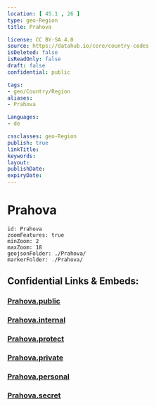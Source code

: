 ```yaml
---
location: [ 45.1 , 26 ] 
type: geo-Region
title: Prahova

license: CC BY-SA 4.0
source: https://datahub.io/core/country-codes
isDeleted: false
isReadOnly: false
draft: false
confidential: public

tags:
- geo/Country/Region
aliases:
- Prahova

Languages:
- de

cssclasses: geo-Region
publish: true
linkTitle: 
keywords: 
layout: 
publishDate: 
expiryDate: 
---
```


# Prahova

```leaflet
id: Prahova
zoomFeatures: true 
minZoom: 2 
maxZoom: 18
geojsonFolder: ./Prahova/
markerFolder: ./Prahova/
```


## Confidential Links & Embeds: 

### [Prahova.public](/_public/\Earth\Continent\Europe\Europe~East\Romania\Regions~Romania\Romania~Sud-MunteniaPrahova.public.md) 

### [Prahova.internal](/_internal/\Earth\Continent\Europe\Europe~East\Romania\Regions~Romania\Romania~Sud-MunteniaPrahova.internal.md) 

### [Prahova.protect](/_protect/\Earth\Continent\Europe\Europe~East\Romania\Regions~Romania\Romania~Sud-MunteniaPrahova.protect.md) 

### [Prahova.private](/_private/\Earth\Continent\Europe\Europe~East\Romania\Regions~Romania\Romania~Sud-MunteniaPrahova.private.md) 

### [Prahova.personal](/_personal/\Earth\Continent\Europe\Europe~East\Romania\Regions~Romania\Romania~Sud-MunteniaPrahova.personal.md) 

### [Prahova.secret](/_secret/\Earth\Continent\Europe\Europe~East\Romania\Regions~Romania\Romania~Sud-MunteniaPrahova.secret.md)

